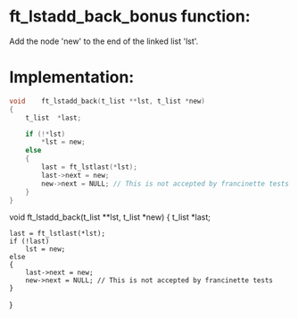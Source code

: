 # ft_lstadd_back_bonus function:

Add the node 'new' to the end of the linked list 'lst'.

# Implementation:

```c
void	ft_lstadd_back(t_list **lst, t_list *new)
{
	t_list	*last;

	if (!*lst)
		*lst = new;
	else
	{
		last = ft_lstlast(*lst);
		last->next = new;
		new->next = NULL; // This is not accepted by francinette tests
	}
}
````
void	ft_lstadd_back(t_list **lst, t_list *new)
{
	t_list	*last;

	last = ft_lstlast(*lst);
	if (!last)
		lst = new;
	else 
	{
		last->next = new;
		new->next = NULL; // This is not accepted by francinette tests
	}
}
